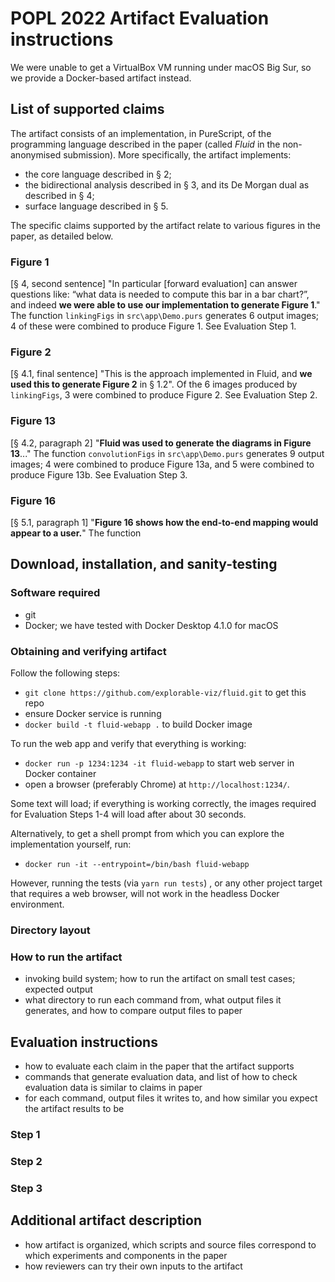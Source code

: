 # POPL 2022 Artifact Evaluation instructions

We were unable to get a VirtualBox VM running under macOS Big Sur, so we provide a Docker-based artifact instead.

## List of supported claims

The artifact consists of an implementation, in PureScript, of the programming language described in the paper (called _Fluid_ in the non-anonymised submission). More specifically, the artifact implements:
- the core language described in § 2;
- the bidirectional analysis described in § 3, and its De Morgan dual as described in § 4;
- surface language described in § 5.

The specific claims supported by the artifact relate to various figures in the paper, as detailed below.

### Figure 1

[§ 4, second sentence] "In particular [forward evaluation] can answer questions like: “what data is needed to compute this bar in a bar chart?”, and indeed **we were able to use our implementation to generate Figure 1**." The function ```linkingFigs``` in `src\app\Demo.purs` generates 6 output images; 4 of these were combined to produce Figure 1. See Evaluation Step 1.

### Figure 2

[§ 4.1, final sentence] "This is the approach implemented in Fluid, and **we used this to generate Figure 2** in § 1.2". Of the 6 images produced by ```linkingFigs```, 3 were combined to produce Figure 2. See Evaluation Step 2.

### Figure 13

[§ 4.2, paragraph 2] "**Fluid was used to generate the diagrams in Figure 13**..." The function ```convolutionFigs``` in `src\app\Demo.purs` generates 9 output images; 4 were combined to produce Figure 13a, and 5 were combined to produce Figure 13b. See Evaluation Step 3.

### Figure 16

[§ 5.1, paragraph 1] "**Figure 16 shows how the end-to-end mapping would appear to a user.**" The function

## Download, installation, and sanity-testing

### Software required

- git
- Docker; we have tested with Docker Desktop 4.1.0 for macOS

### Obtaining and verifying artifact

Follow the following steps:
- `git clone https://github.com/explorable-viz/fluid.git` to get this repo
- ensure Docker service is running
- `docker build -t fluid-webapp .` to build Docker image

To run the web app and verify that everything is working:
- `docker run -p 1234:1234 -it fluid-webapp` to start web server in Docker container
- open a browser (preferably Chrome) at `http://localhost:1234/`.

Some text will load; if everything is working correctly, the images required for Evaluation Steps 1-4 will load after about 30 seconds.

Alternatively, to get a shell prompt from which you can explore the implementation yourself, run:
- `docker run -it --entrypoint=/bin/bash fluid-webapp`

However, running the tests (via `yarn run tests`) , or any other project target that requires a web browser, will not work in the headless Docker environment.

### Directory layout

### How to run the artifact
- invoking build system; how to run the artifact on small test cases; expected output
- what directory to run each command from, what output files it generates, and how to compare output files to paper

## Evaluation instructions
- how to evaluate each claim in the paper that the artifact supports
- commands that generate evaluation data, and list of how to check evaluation data is similar to claims in paper
- for each command, output files it writes to, and how similar you expect the artifact results to be

### Step 1

### Step 2

### Step 3

## Additional artifact description

- how artifact is organized, which scripts and source files correspond to which experiments and components in the paper
- how reviewers can try their own inputs to the artifact
